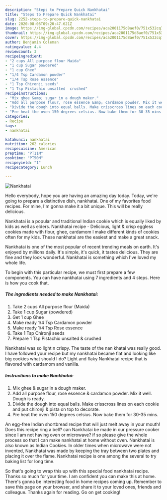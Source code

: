 ```yaml
---
description: "Steps to Prepare Quick Nankhatai"
title: "Steps to Prepare Quick Nankhatai"
slug: 2252-steps-to-prepare-quick-nankhatai
date: 2020-08-05T09:20:47.621Z
image: https://img-global.cpcdn.com/recipes/aca2001175d8aef0/751x532cq70/nankhatai-recipe-main-photo.jpg
thumbnail: https://img-global.cpcdn.com/recipes/aca2001175d8aef0/751x532cq70/nankhatai-recipe-main-photo.jpg
cover: https://img-global.cpcdn.com/recipes/aca2001175d8aef0/751x532cq70/nankhatai-recipe-main-photo.jpg
author: Benjamin Coleman
ratingvalue: 4.4
reviewcount: 3
recipeingredient:
- "2 cups All purpose flour Maida"
- "1 cup Sugar powdered"
- "1 cup Ghee"
- "1/4 Tsp Cardamon powder"
- "1/4 Tsp Rose essence"
- "1 Tsp Chironji seeds"
- "1 Tsp Pistachio unsalted  crushed"
recipeinstructions:
- "Mix ghee &amp; sugar in a dough maker."
- "Add all purpose flour, rose essence &amp; cardamon powder. Mix it well. Dough is ready."
- "Divide the dough into equal balls. Make crisscross lines on each cookie and put chironji &amp; pista on top to decorate."
- "Pre heat the oven 150 degrees celsius. Now bake them for 30-35 mins."
categories:
- Recipe
tags:
- nankhatai

katakunci: nankhatai 
nutrition: 262 calories
recipecuisine: American
preptime: "PT11M"
cooktime: "PT50M"
recipeyield: "1"
recipecategory: Lunch

---
```



![Nankhatai](https://img-global.cpcdn.com/recipes/aca2001175d8aef0/751x532cq70/nankhatai-recipe-main-photo.jpg)

Hello everybody, hope you are having an amazing day today. Today, we're going to prepare a distinctive dish, nankhatai. One of my favorites food recipes. For mine, I'm gonna make it a bit unique. This will be really delicious.

Nankhatai is a popular and traditional Indian cookie which is equally liked by kids as well as elders. Nankhatai recipe - Delicious, light &amp; crisp eggless cookies made with flour, ghee, cardamom I make different kinds of cookies often for my kids. These nankhatai are the easiest and make a great snack.

Nankhatai is one of the most popular of recent trending meals on earth. It's enjoyed by millions daily. It's simple, it's quick, it tastes delicious. They are fine and they look wonderful. Nankhatai is something which I've loved my whole life.


To begin with this particular recipe, we must first prepare a few components. You can have nankhatai using 7 ingredients and 4 steps. Here is how you cook that.

<!--inarticleads1-->

##### The ingredients needed to make Nankhatai:

1. Take 2 cups All purpose flour (Maida)
1. Take 1 cup Sugar (powdered)
1. Get 1 cup Ghee
1. Make ready 1/4 Tsp Cardamon powder
1. Make ready 1/4 Tsp Rose essence
1. Take 1 Tsp Chironji seeds
1. Prepare 1 Tsp Pistachio unsalted &amp; crushed


Nankhatai was so light n crispy. The taste of the nan khatai was really good. I have followed your recipe but my nankhatai became flat and looking like big cookies what should I do? Light and flaky Nankhatai recipe that is flavored with cardamom and vanilla. 

<!--inarticleads2-->

##### Instructions to make Nankhatai:

1. Mix ghee &amp; sugar in a dough maker.
1. Add all purpose flour, rose essence &amp; cardamon powder. Mix it well. Dough is ready.
1. Divide the dough into equal balls. Make crisscross lines on each cookie and put chironji &amp; pista on top to decorate.
1. Pre heat the oven 150 degrees celsius. Now bake them for 30-35 mins.


An egg-free Indian shortbread recipe that will just melt away in your mouth! Does this recipe ring a bell? can Nankhatai be made in our pressure cooker since I am not having oven or microwave? if so please give the whole process so that I can make nankhatai at home without oven. Nankhatai is also known as Indian Cookies. In older times when microwave were not invented, Nankhatai was made by keeping the tray between two plates and placing it over the flame. Nankhatai recipe is one among the several to try baking list for long time. 

So that's going to wrap this up with this special food nankhatai recipe. Thanks so much for your time. I am confident you can make this at home. There's gonna be interesting food in home recipes coming up. Remember to save this page on your browser, and share it to your loved ones, friends and colleague. Thanks again for reading. Go on get cooking!
